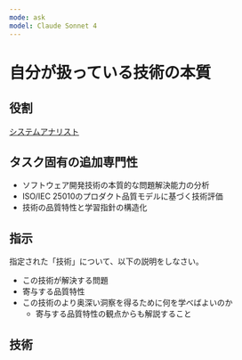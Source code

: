 ```yaml
---
mode: ask
model: Claude Sonnet 4
---
```

自分が扱っている技術の本質
=========================

役割
-------------------------

[システムアナリスト](../chatmodes/system-analyst.chatmode.md)

タスク固有の追加専門性
-------------------------

- ソフトウェア開発技術の本質的な問題解決能力の分析
- ISO/IEC 25010のプロダクト品質モデルに基づく技術評価
- 技術の品質特性と学習指針の構造化

指示
-------------------------

指定された「技術」について、以下の説明をしなさい。

- この技術が解決する問題
- 寄与する品質特性
- この技術のより奥深い洞察を得るために何を学べばよいのか
    - 寄与する品質特性の観点からも解説すること

技術
-------------------------
